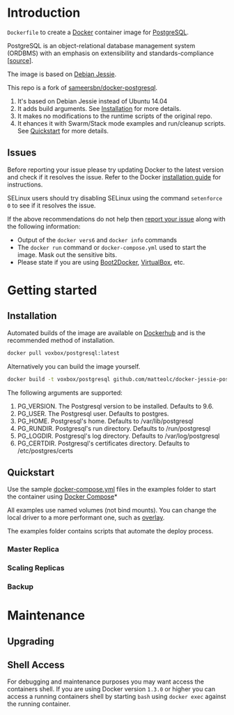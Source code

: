 # Introduction

`Dockerfile` to create a [Docker](https://www.docker.com/) container image for [PostgreSQL](http://postgresql.org/).

PostgreSQL is an object-relational database management system (ORDBMS) with an emphasis on extensibility and standards-compliance [[source](https://en.wikipedia.org/wiki/PostgreSQL)].

The image is based on [Debian Jessie](https://www.debian.org/).

This repo is a fork of [sameersbn/docker-postgresql](https://github.com/sameersbn/docker-postgresql).

  1. It's based on Debian Jessie instead of Ubuntu 14.04
  2. It adds build arguments. See [Installation](#installation) for more details.
  3. It makes no modifications to the runtime scripts of the original repo. 
  4. It ehances it with Swarm/Stack mode examples and run/cleanup scripts. See [Quickstart](#quickstart) for more details.

## Issues

Before reporting your issue please try updating Docker to the latest version and check if it resolves the issue. Refer to the Docker [installation guide](https://docs.docker.com/installation) for instructions.

SELinux users should try disabling SELinux using the command `setenforce 0` to see if it resolves the issue.

If the above recommendations do not help then [report your issue](../../issues/new) along with the following information:

- Output of the `docker vers6` and `docker info` commands
- The `docker run` command or `docker-compose.yml` used to start the image. Mask out the sensitive bits.
- Please state if you are using [Boot2Docker](http://www.boot2docker.io), [VirtualBox](https://www.virtualbox.org), etc.

# Getting started

## Installation

Automated builds of the image are available on [Dockerhub](https://hub.docker.com/r/voxbox/postgres/) and is the recommended method of installation.

```bash
docker pull voxbox/postgresql:latest
```

Alternatively you can build the image yourself.

```bash
docker build -t voxbox/postgresql github.com/matteolc/docker-jessie-postgresql
```

The following arguments are supported:

  1. PG_VERSION. The Postgresql version to be installed. Defaults to 9.6. 
  2. PG_USER. The Postgresql user. Defaults to postgres.
  3. PG_HOME. Postgresql's home. Defaults to /var/lib/postgresql
  4. PG_RUNDIR. Postgresql's run directory. Defaults to /run/postgresql 
  5. PG_LOGDIR. Postgresql's log directory. Defaults to /var/log/postgresql
  6. PG_CERTDIR. Postgresql's certificates directory. Defaults to /etc/postgres/certs

## Quickstart

Use the sample [docker-compose.yml](docker-compose.yml) files in the examples folder to start the container using [Docker Compose](https://docs.docker.com/compose/)*

All examples use named volumes (not bind mounts). You can change the local driver to a more performant one, such as [overlay](https://docs.docker.com/engine/userguide/storagedriver/overlayfs-driver/#configure-docker-with-the-overlay-or-overlay2-storage-driver).

The examples folder contains scripts that automate the deploy process.

### Master Replica

### Scaling Replicas

### Backup

# Maintenance

## Upgrading

## Shell Access

For debugging and maintenance purposes you may want access the containers shell. If you are using Docker version `1.3.0` or higher you can access a running containers shell by starting `bash` using `docker exec` against the running container.



